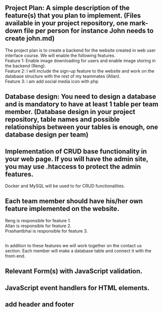 ## Project Plan: A simple description of the feature(s) that you plan to implement. (Files available in your project repository, one mark-down file per person for instance John needs to create john.md)

The project plan is to create a backend for the website created in web user interface course. We will enable the following features. <br>
Feature 1: Enable image downloading for users and enable image storing in the backend (Reng). <br>
Feature 2: I will include the sign-up feature to the website and work on the database structure with the rest of my teammates (Allan). <br>
Feature 3: i am add social media icon with php

## Database design: You need to design a database and is mandatory to have at least 1 table per team member. (Database design in your project repository, table names and possible relationships between your tables is enough, one database design per team)

## Implementation of CRUD base functionality in your web page. If you will have the admin site, you may use .htaccess to protect the admin features.

Docker and MySQL will be used to for CRUD functionalities.

## Each team member should have his/her own feature implemented on the website.

Reng is responsible for feature 1. <br>
Allan is responsible for feature 2. <br>
Prashantbhai is responsible for feature 3. <br> <br>

In addition to these features we will work together on the contact us section. Each member will make a database table and connect it with the front-end.

## Relevant Form(s) with JavaScript validation.

## JavaScript event handlers for HTML elements.
## add header and footer